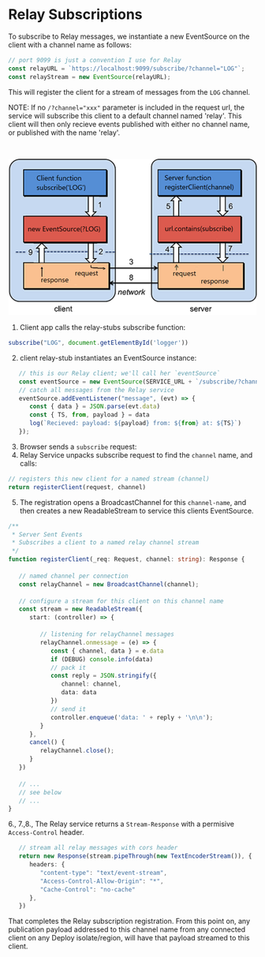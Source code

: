 # Relay Subscriptions   

To subscribe to Relay messages, we instantiate a new EventSource on the client with a channel name as follows:
```ts 
// port 9099 is just a convention I use for Relay
const relayURL = `https://localhost:9099/subscribe/?channel="LOG"`;
const relayStream = new EventSource(relayURL);
```
This will register the client for a stream of messages from the `LOG` channel.   

NOTE: If no `/?channel="xxx"` parameter is included in the request url, the service will subscribe this client to a default channel named 'relay'.  This client will then only recieve events published with either no channel name, or published with the name 'relay'.

<br/>

![Alt text](sub-flow.png)

1. Client app calls the relay-stubs subscribe function:
```ts
subscribe("LOG", document.getElementById('logger'))
```
2. client relay-stub instantiates an EventSource instance:
```ts
   // this is our Relay client; we'll call her `eventSource`
   const eventSource = new EventSource(SERVICE_URL + `/subscribe/?channel=${channelName}`);
   // catch all messages from the Relay service
   eventSource.addEventListener("message", (evt) => {
      const { data } = JSON.parse(evt.data)
      const { TS, from, payload } = data
      log(`Recieved: payload: ${payload} from: ${from} at: ${TS}`)
   });
```
3. Browser sends a `subscribe` request:
4. Relay Service unpacks subscribe request to find the `channel` name, and calls: 
```ts
// registers this new client for a named stream (channel)
return registerClient(request, channel)
```
5. The registration opens a BroadcastChannel for this `channel-name`, and then creates a new ReadableStream to service this clients EventSource. 
```ts
/**             
 * Server Sent Events
 * Subscribes a client to a named relay channel stream
 */
function registerClient(_req: Request, channel: string): Response {

   // named channel per connection
   const relayChannel = new BroadcastChannel(channel);
   
   // configure a stream for this client on this channel name
   const stream = new ReadableStream({
      start: (controller) => {

         // listening for relayChannel messages
         relayChannel.onmessage = (e) => {
            const { channel, data } = e.data
            if (DEBUG) console.info(data)
            // pack it
            const reply = JSON.stringify({
               channel: channel,
               data: data
            })
            // send it
            controller.enqueue('data: ' + reply + '\n\n');
         }
      },
      cancel() {
         relayChannel.close();
      }
   })

   // ...
   // see below
   // ...
}
```
6., 7.,8.,  The Relay service returns a `Stream-Response` with a permisive `Access-Control` header.
```ts
   // stream all relay messages with cors header 
   return new Response(stream.pipeThrough(new TextEncoderStream()), {
      headers: {
         "content-type": "text/event-stream",
         "Access-Control-Allow-Origin": "*",
         "Cache-Control": "no-cache"
      },
   })
```  
That completes the Relay subscription registration.
From this point on, any publication payload addressed to this channel name from any connected client on any Deploy isolate/region, will have that payload streamed to this client.
